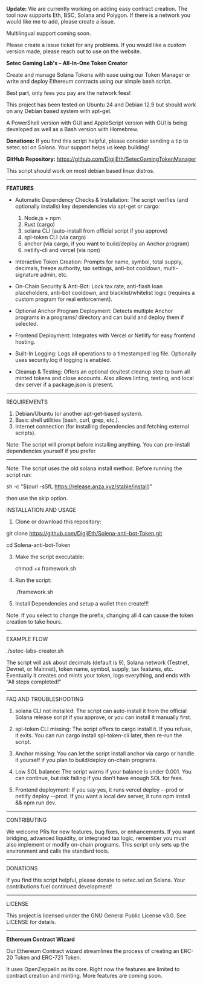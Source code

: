 **Update:** We are currently working on adding easy contract creation. The tool now supports Eth, BSC, Solana and Polygon. If there is a network you would like me to add, please create a issue.

Multilingual support coming soon.

Please create a issue ticket for any problems. If you would like a custom version made, please reach out to use on the website.

**Setec Gaming Lab's
– All-In-One Token Creator**

Create and manage Solana Tokens with ease using our Token Manager or write and deploy Ethereum contracts using our simple bash script. 

Best part, only fees you pay are the network fees!

This project has been tested on Ubuntu 24 and Debian 12.9 but should work on any Debian based system with apt-get.

A PowerShell version with GUI and AppleScript version with GUI is being developed as well as a Bash version with Homebrew.

**Donations:** If you find this script helpful, please consider sending a tip to setec.sol on Solana. Your support helps us keep building!

**GitHub Repository:** https://github.com/DigijEth/SetecGamingTokenManager

This script should work on most debian based linux distros.

------------------------------------------------------------------

**FEATURES**

- Automatic Dependency Checks & Installation:
  The script verifies (and optionally installs) key dependencies via apt-get or cargo:
  1. Node.js + npm
  2. Rust (cargo)
  3. solana CLI (auto-install from official script if you approve)
  4. spl-token CLI (via cargo)
  5. anchor (via cargo, if you want to build/deploy an Anchor program)
  6. netlify-cli and vercel (via npm)

- Interactive Token Creation:
  Prompts for name, symbol, total supply, decimals, freeze authority, tax settings, anti-bot cooldown, multi-signature admin, etc.

- On-Chain Security & Anti-Bot:
  Lock tax rate, anti-flash loan placeholders, anti-bot cooldown, and blacklist/whitelist logic (requires a custom program for real enforcement).

- Optional Anchor Program Deployment:
  Detects multiple Anchor programs in a programs/ directory and can build and deploy them if selected.

- Frontend Deployment:
  Integrates with Vercel or Netlify for easy frontend hosting.

- Built-In Logging:
  Logs all operations to a timestamped log file. Optionally uses security.log if logging is enabled.

- Cleanup & Testing:
  Offers an optional dev/test cleanup step to burn all minted tokens and close accounts. Also allows linting, testing, and local dev server if a package.json is present.

------------------------------------------------------------------

REQUIREMENTS

1. Debian/Ubuntu (or another apt-get-based system).
2. Basic shell utilities (bash, curl, grep, etc.).
3. Internet connection (for installing dependencies and fetching external scripts).

Note: The script will prompt before installing anything. You can pre-install dependencies yourself if you prefer.

------------------------------------------------------------------

Note: The script uses the old solana install method. Before running the script run:

sh -c "$(curl -sSfL https://release.anza.xyz/stable/install)"

then use the skip option.

INSTALLATION AND USAGE

1. Clone or download this repository:
   
git clone https://github.com/DigijEth/Solena-anti-bot-Token.git

cd Solena-anti-bot-Token

3. Make the script executable:
   
    chmod +x framework.sh

5. Run the script:

    ./framework.sh

7. Install Dependencies and setup a wallet then create!!!

Note: If you select to change  the prefix, changing all 4 can cause the token creation to take hours.


------------------------------------------------------------------

EXAMPLE FLOW

./setec-labs-creator.sh

The script will ask about decimals (default is 9), Solana network (Testnet, Devnet, or Mainnet), token name, symbol, supply, tax features, etc. Eventually it creates and mints your token, logs everything, and ends with “All steps completed!”

------------------------------------------------------------------

FAQ AND TROUBLESHOOTING

1. solana CLI not installed:
   The script can auto-install it from the official Solana release script if you approve, or you can install it manually first.

2. spl-token CLI missing:
   The script offers to cargo install it. If you refuse, it exits. You can run cargo install spl-token-cli later, then re-run the script.

3. Anchor missing:
   You can let the script install anchor via cargo or handle it yourself if you plan to build/deploy on-chain programs.

4. Low SOL balance:
   The script warns if your balance is under 0.001. You can continue, but risk failing if you don’t have enough SOL for fees.

5. Frontend deployment:
   If you say yes, it runs vercel deploy --prod or netlify deploy --prod. If you want a local dev server, it runs npm install && npm run dev.

------------------------------------------------------------------

CONTRIBUTING

We welcome PRs for new features, bug fixes, or enhancements. If you want bridging, advanced liquidity, or integrated tax logic, remember you must also implement or modify on-chain programs. This script only sets up the environment and calls the standard tools.

------------------------------------------------------------------

DONATIONS

If you find this script helpful, please donate to setec.sol on Solana. Your contributions fuel continued development!

------------------------------------------------------------------

LICENSE

This project is licensed under the GNU General Public License v3.0. See LICENSE for details.

-----------------------------------

**Ethereum Contract Wizard**

Our Ethereum Contract wizard streamlines the process of creating an ERC-20 Token and ERC-721 Token.

It uses OpenZeppelin as its core. Right now the features are limited to contract creation and minting. More features are coming soon.
